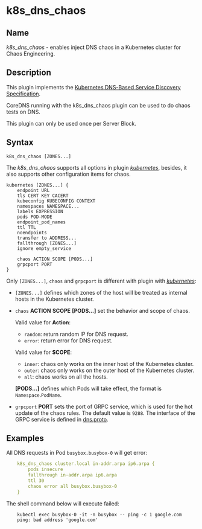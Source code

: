 # k8s_dns_chaos

## Name

*k8s_dns_chaos* - enables inject DNS chaos in a Kubernetes cluster for Chaos Engineering. 

## Description

This plugin implements the [Kubernetes DNS-Based Service Discovery
Specification](https://github.com/kubernetes/dns/blob/master/docs/specification.md).

CoreDNS running with the k8s_dns_chaos plugin can be used to do chaos tests on DNS.

This plugin can only be used once per Server Block.

## Syntax

~~~
k8s_dns_chaos [ZONES...]
~~~

The *k8s_dns_chaos* supports all options in plugin *[kubernetes](https://coredns.io/plugins/kubernetes/)*, besides, it also supports other configuration items for chaos.

```
kubernetes [ZONES...] {
    endpoint URL
    tls CERT KEY CACERT
    kubeconfig KUBECONFIG CONTEXT
    namespaces NAMESPACE...
    labels EXPRESSION
    pods POD-MODE
    endpoint_pod_names
    ttl TTL
    noendpoints
    transfer to ADDRESS...
    fallthrough [ZONES...]
    ignore empty_service

    chaos ACTION SCOPE [PODS...]
    grpcport PORT
}
```

Only `[ZONES...]`, `chaos` and `grpcport` is different with plugin with *[kubernetes](https://coredns.io/plugins/kubernetes/)*:

* `[ZONES...]` defines which zones of the host will be treated as internal hosts in the Kubernetes cluster.

* `chaos` **ACTION** **SCOPE** **[PODS...]** set the behavior and scope of chaos. 

  Valid value for **Action**:

  * `random`: return random IP for DNS request.
  * `error`:  return error for DNS request.

  Valid value for **SCOPE**:
    
  * `inner`: chaos only works on the inner host of the Kubernetes cluster.
  * `outer`: chaos only works on the outer host of the Kubernetes cluster.
  * `all`:   chaos works on all the hosts.

  **[PODS...]** defines which Pods will take effect, the format is `Namespace`.`PodName`.

* `grpcport` **PORT** sets the port of GRPC service, which is used for the hot update of the chaos rules. The default value is `9288`. The interface of the GRPC service is defined in [dns.proto](pb/dns.proto).

## Examples

All DNS requests in Pod `busybox.busybox-0` will get error:

```yaml
    k8s_dns_chaos cluster.local in-addr.arpa ip6.arpa {
        pods insecure
        fallthrough in-addr.arpa ip6.arpa
        ttl 30
        chaos error all busybox.busybox-0
    }
```

The shell command below will execute failed:
  
```shell
    kubectl exec busybox-0 -it -n busybox -- ping -c 1 google.com
    ping: bad address 'google.com'
```